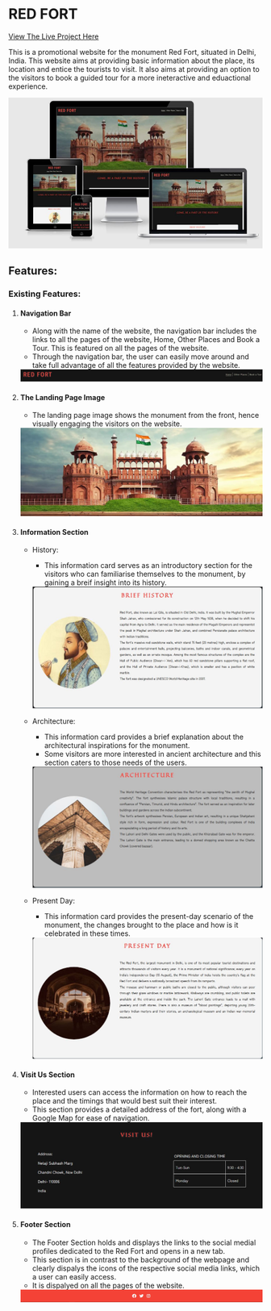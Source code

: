# RED FORT

[View The Live Project Here](https://farrukh-ahm.github.io/Portfolio-Project-1/)

This is a promotional website for the monument Red Fort, situated in Delhi, India. 
This website aims at providing basic information about the place, its location and entice the tourists to visit. 
It also aims at providing an option to the visitors to book a guided tour for a more ineteractive and eduactional experience.

![Image of Responsive Website in different devices](./assets/images-readme-file/amiresponsive.JPG)

## Features:
   
   ### Existing Features:

   1. #### Navigation Bar 
    
       -   Along with the name of the website, the navigation bar includes the links to all the pages of the website, Home, Other Places and Book a Tour. This is featured   on all the pages of the website.
       -   Through the navigation bar, the user can easily move around and take full advantage of all the features provided by the website.


        <img src="./assets/images-readme-file/nav bar.JPG" alt="Image of the Navigation Bar">   

   2. #### The Landing Page Image
    
       - The landing page image shows the monument from the front, hence visually engaging the visitors on the website.


        <img src="./assets/images/banner-edit.jpg">

   3. #### Information Section

        - History:
            - This information card serves as an introductory section for the visitors who can familiarise themselves to the monument, by gaining a breif insight into its history.
            
            <img src="./assets/images-readme-file/history card.JPG">

        - Architecture:
            - This information card provides a brief explanation about the architectural inspirations for the monument.
            - Some visitors are more interested in ancient architecture and this section caters to those needs of the users.

            <img src="./assets/images-readme-file/architecture card.JPG">
        
        - Present Day:
            - This information card provides the present-day scenario of the monument, the changes brought to the place and how is it celebrated in these times.

            <img src="./assets/images-readme-file/present day.JPG">

   4. #### Visit Us Section

        - Interested users can access the information on how to reach the place and the timings that would best suit their interest.
        - This section provides a detailed address of the fort, along with a Google Map for ease of navigation.

        <img src="./assets/images-readme-file/visit us.JPG">
    
   5. #### Footer Section
        - The Footer Section holds and displays the links to the social medial profiles dedicated to the Red Fort and opens in a new tab.
        - This section is in contrast to the background of the webpage and clearly dispalys the icons of the respective social media links, which a user can easily access.
        - It is dispalyed on all the pages of the website.

        <img src="./assets/images-readme-file/footer.JPG">
        
